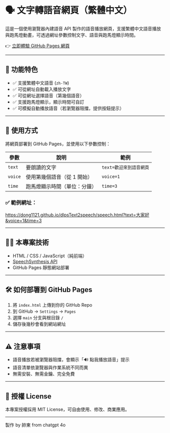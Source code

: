 # 🗣️ 文字轉語音網頁（繁體中文）

這是一個使用瀏覽器內建語音 API 製作的語音播放網頁，支援繁體中文語音播放與跑馬燈動畫，可透過網址參數控制文字、語音與跑馬燈顯示時間。

👉 [立即體驗 GitHub Pages 網頁](https://dong1121.github.io/dlpsText2speech/speech.html)

---

## 📌 功能特色

- ✅ 支援繁體中文語音 (`zh-TW`)
- ✅ 可從網址自動載入播放文字
- ✅ 可從網址選擇語音（第幾個語音）
- ✅ 支援跑馬燈顯示，顯示時間可自訂
- ✅ 可模擬自動播放語音（若瀏覽器阻擋，提供按鈕提示）

---

## 🔧 使用方式

將網頁部署到 GitHub Pages，並使用以下參數控制：

| 參數 | 說明 | 範例 |
|------|------|------|
| `text` | 要朗讀的文字 | `text=歡迎來到語音網頁` |
| `voice` | 使用第幾個語音（從 1 開始） | `voice=1` |
| `time` | 跑馬燈顯示時間（單位：分鐘） | `time=3` |

### ✅ 範例網址：
https://dong1121.github.io/dlpsText2speech/speech.html?text=大家好&voice=1&time=3


---

## 🧑‍💻 本專案技術

- HTML / CSS / JavaScript（純前端）
- [SpeechSynthesis API](https://developer.mozilla.org/en-US/docs/Web/API/SpeechSynthesis)
- GitHub Pages 靜態網站部署

---

## 🛠️ 如何部署到 GitHub Pages

1. 將 `index.html` 上傳到你的 GitHub Repo
2. 到 GitHub → `Settings` → `Pages`
3. 選擇 `main` 分支與根目錄 `/`
4. 儲存後幾秒會看到網站網址

---

## ⚠️ 注意事項

- 語音播放若被瀏覽器阻擋，會顯示「🔊 點我播放語音」提示
- 語音清單依瀏覽器與作業系統不同而異
- 無需安裝、無需金鑰、完全免費

---

## 📄 授權 License

本專案授權採用 MIT License，可自由使用、修改、商業應用。

---

製作 by 帥東 from chatgpt 4o

